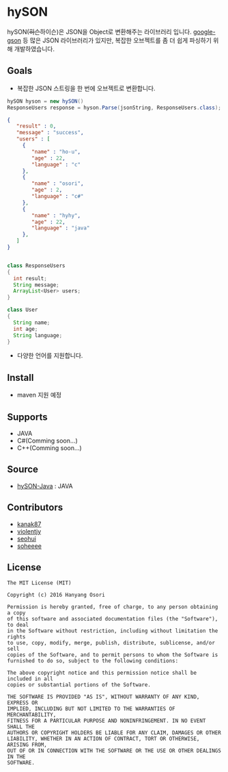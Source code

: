 # hySON
hySON(~~히슨~~하이슨)은 JSON을 Object로 변환해주는 라이브러리 입니다. [google-gson](https://github.com/google/gson) 등 많은 JSON 라이브러리가 있지만, 복잡한 오브젝트를 좀 더 쉽게 파싱하기 위해 개발하였습니다.

## Goals
* 복잡한 JSON 스트링을 한 번에 오브젝트로 변환합니다.
```java
hySON hyson = new hySON()
ResponseUsers response = hyson.Parse(jsonString, ResponseUsers.class);
```
```json
{
   "result" : 0,
   "message" : "success",
   "users" : [
     {
        "name" : "ho-u",
        "age" : 22,
        "language" : "c"
     },
     {
        "name" : "osori",
        "age" : 2,
        "language" : "c#"
     },
     {
        "name" : "hyhy",
        "age" : 22,
        "language" : "java"
     }, 
   ]
}
```
```java

class ResponseUsers
{
  int result;
  String message;
  ArrayList<User> users;
}

class User
{
  String name;
  int age;
  String language;
}
```
* 다양한 언어를 지원합니다.

## Install
* maven 지원 예정

## Supports
* JAVA
* C#(Comming soon...)
* C++(Comming soon...)

## Source
* [hySON-Java](https://github.com/HyOsori/hySON-Java) : JAVA

## Contributors
* [kanak87](https://github.com/kanak87)
* [violentjy](https://github.com/violentjy)
* [seohui](https://github.com/seohui)
* [soheeee](https://github.com/soheeee)


## License
```
The MIT License (MIT)

Copyright (c) 2016 Hanyang Osori

Permission is hereby granted, free of charge, to any person obtaining a copy
of this software and associated documentation files (the "Software"), to deal
in the Software without restriction, including without limitation the rights
to use, copy, modify, merge, publish, distribute, sublicense, and/or sell
copies of the Software, and to permit persons to whom the Software is
furnished to do so, subject to the following conditions:

The above copyright notice and this permission notice shall be included in all
copies or substantial portions of the Software.

THE SOFTWARE IS PROVIDED "AS IS", WITHOUT WARRANTY OF ANY KIND, EXPRESS OR
IMPLIED, INCLUDING BUT NOT LIMITED TO THE WARRANTIES OF MERCHANTABILITY,
FITNESS FOR A PARTICULAR PURPOSE AND NONINFRINGEMENT. IN NO EVENT SHALL THE
AUTHORS OR COPYRIGHT HOLDERS BE LIABLE FOR ANY CLAIM, DAMAGES OR OTHER
LIABILITY, WHETHER IN AN ACTION OF CONTRACT, TORT OR OTHERWISE, ARISING FROM,
OUT OF OR IN CONNECTION WITH THE SOFTWARE OR THE USE OR OTHER DEALINGS IN THE
SOFTWARE.
```
